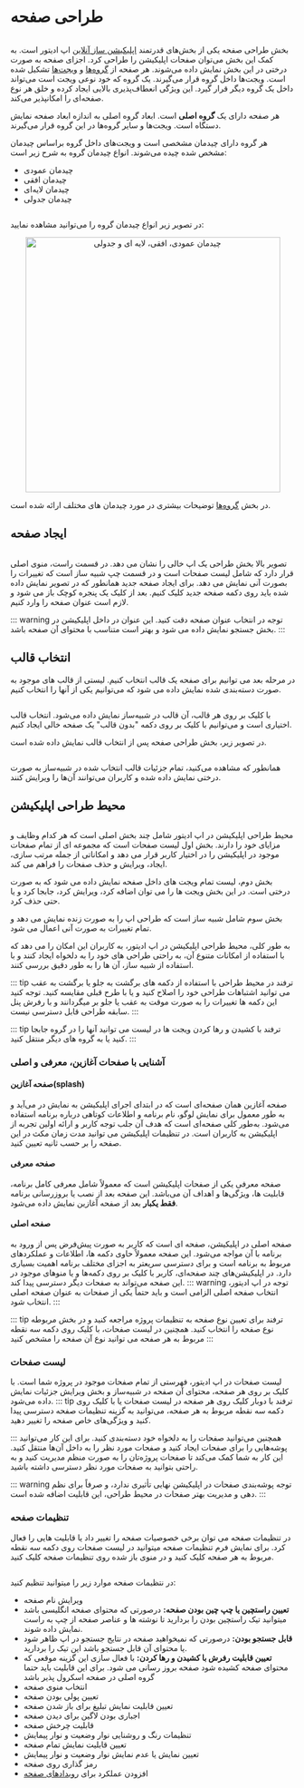 # طراحی صفحه

<div style="text-align: center">
<img :src="$withBase('/page-design/page-design-area.jpg')" width="450" class="zoom">
</div>

بخش طراحی صفحه یکی از بخش‌های قدرتمند [اپلیکیشن ساز آنلاین](https://appeditor.ir) اپ ادیتور است.
 به کمک این بخش می‌توان صفحات اپلیکیشن را طراحی کرد. اجزای صفحه به صورت درختی در این بخش نمایش داده می‌شوند. 
 هر صفحه از 
 [گروه‌ها](widgets/group.md) و [ویجت‌ها](widgets) تشکیل شده است. 
 ویجت‌ها داخل گروه قرار می‌گیرند. یک گروه که خود نوعی ویجت است می‌تواند داخل یک گروه دیگر قرار گیرد. 
 این ویژگی انعطاف‌پذیری بالایی ایجاد کرده و خلق هر نوع صفحه‌ای را امکانپذیر می‌کند.
  
  هر صفحه دارای یک **گروه اصلی** است. ابعاد گروه اصلی به اندازه ابعاد صفحه نمایش دستگاه است. ویجت‌ها و سایر گروه‌ها در این گروه قرار می‌گیرند.
  
 هر گروه دارای چیدمان مشخصی است و ویجت‌های داخل گروه براساس چیدمان مشخص شده چیده می‌شوند. انواع چیدمان گروه به شرح زیر است:
 
+ چیدمان عمودی
+ چیدمان افقی
+ چیدمان لایه‌ای
+ چیدمان جدولی

<div style="text-align: center">
<img :src="$withBase('/page-design/Screenshot.png')" class="zoom">
</div>

<div style="text-align: center">
<img :src="$withBase('/page-design/Screenshot2.png')" class="zoom">
</div>

<div style="text-align: center">
<img :src="$withBase('/page-design/test2.gif')">
</div>

<div style="text-align: center">
<img :src="$withBase('/page-design/test3.gif')">
</div>

در تصویر زیر انواع چیدمان گروه را می‌توانید مشاهده نمایید:
  
<div style="text-align: center">
<img :src="$withBase('/page-design/group-layouts.jpg')" class="zoom" alt="چیدمان عمودی، افقی، لایه ای و جدولی" width="450">
</div>
  
در بخش [گروه‌ها](/application-design/widgets/group.md) توضیحات بیشتری در مورد چیدمان های مختلف ارائه شده است. 

## ایجاد صفحه

<div style="text-align: center">
<img :src="$withBase('/page-design/new-page.jpg')" alt="" width="450" class="zoom">
</div>

تصویر بالا بخش طراحی یک اپ خالی را نشان می دهد.
 در قسمت راست، منوی اصلی قرار دارد که شامل لیست صفحات است و در قسمت چپ شبیه ساز است که تغییرات را بصورت آنی نمایش می دهد.
 برای ایجاد صفحه جدید همانطور که در تصویر نمایش داده شده باید روی دکمه صفحه جدید کلیک کنیم. 
 بعد از کلیک یک پنجره کوچک باز می شود و لازم است عنوان صفحه را وارد کنیم. 
 
::: warning توجه
در انتخاب عنوان صفحه دقت کنید. این عنوان در داخل اپلیکیشن در بخش جستجو نمایش داده می شود و بهتر است متناسب با محتوای آن صفحه باشد.
:::

## انتخاب قالب

در مرحله بعد می توانیم برای صفحه یک قالب انتخاب کنیم. لیستی از قالب های موجود به صورت دسته‌بندی شده نمایش داده می شود که می‌توانیم یکی از آنها را انتخاب کنیم. 

<div style="text-align: center">
<img :src="$withBase('/page-design/select-template.jpg')" alt="" width="450" class="zoom">
</div>

با کلیک بر روی هر قالب، آن قالب در شبیه‌ساز نمایش داده می‌شود. انتخاب قالب اختیاری است و می‌توانیم با کلیک بر روی دکمه "بدون قالب" یک صفحه خالی ایجاد کنیم.

در تصویر زیر، بخش طراحی صفحه پس از انتخاب قالب نمایش داده شده است.


<div style="text-align: center">
<img :src="$withBase('/page-design/page-designer-area.jpg')" alt="" width="450" class="zoom">
</div>

همانطور که مشاهده می‌کنید، تمام جزئیات قالب انتخاب شده در شبیه‌ساز به صورت درختی نمایش داده شده و کاربران می‌توانند آن‌ها را ویرایش کنند.



## محیط طراحی اپلیکیشن

<div style="text-align: center">
<img :src="$withBase('/page-design/page-designer-anatomy.jpg')" class="zoom">
</div>

محیط طراحی اپلیکیشن در اپ ادیتور شامل چند بخش اصلی است که هر کدام وظایف و مزایای خود را دارند. بخش اول لیست صفحات است که مجموعه ای از تمام صفحات موجود در اپلیکیشن را در اختیار کاربر قرار می دهد و امکاناتی از جمله مرتب سازی، ایجاد، ویرایش و حذف صفحات را فراهم می کند.

 بخش دوم، لیست تمام ویجت های داخل صفحه نمایش داده می شود که به صورت درختی است. در این بخش ویجت ها را می توان اضافه کرد، ویرایش کرد، جابجا کرد و یا حتی حذف کرد.

بخش سوم شامل شبیه ساز است که طراحی اپ را به صورت زنده نمایش می دهد و تمام تغییرات به صورت آنی اعمال می شود.

به طور کلی، محیط طراحی اپلیکیشن در اپ ادیتور، به کاربران این امکان را می دهد که با استفاده از امکانات متنوع آن، به راحتی طراحی های خود را به دلخواه ایجاد کنند و با استفاده از شبیه ساز، آن ها را به طور دقیق بررسی کنند.

::: tip ترفند
در محیط طراحی با استفاده از دکمه های برگشت به جلو یا برگشت به عقب می توانید اشتباهات طراحی خود را اصلاح کنید و یا با طرح قبلی مقایسه کنید.
توجه کنید این دکمه ها تغییرات را به صورت موقت به عقب یا جلو بر میگردانند و با رفرش پنل سابقه طراحی قابل دسترسی نیست.
:::

::: tip ترفند
با کشیدن و رها کردن ویجت ها در لیست می توانید آنها را در گروه جابجا کنید یا به گروه های دیگر منتقل کنید.
:::

### آشنایی با صفحات آغازین، معرفی و اصلی

#### صفحه آغازین(splash)
صفحه آغازین همان صفحه‌ای است که در ابتدای اجرای اپلیکیشن به نمایش در می‌آید و به طور معمول برای نمایش لوگو، نام برنامه و اطلاعات کوتاهی درباره برنامه استفاده می‌شود. به‌طور کلی صفحه‌ای است که هدف آن جلب توجه کاربر و ارائه اولین تجربه از اپلیکیشن به کاربران است. در تنظیمات اپلیکیشن می توانید مدت زمان مکث در این صفحه را بر حسب ثانیه تعیین کنید.

#### صفحه معرفی
صفحه معرفی یکی از صفحات اپلیکیشن است که معمولاً شامل معرفی کامل برنامه، قابلیت ها، ویژگی‌ها و اهداف آن می‌باشد. این صفحه بعد از نصب یا بروزرسانی برنامه **فقط یکبار** بعد از صفحه آغازین نمایش داده می‌شود.

#### صفحه اصلی
صفحه اصلی در اپلیکیشن، صفحه ای است که کاربر به صورت پیش‌فرض پس از ورود به برنامه با آن مواجه می‌شود. این صفحه معمولاً حاوی دکمه ها، اطلاعات و عملکردهای مربوط به برنامه است و برای دسترسی سریعتر به اجزای مختلف برنامه اهمیت بسیاری دارد. در اپلیکیشن‌های چند صفحه‌ای، کاربر با کلیک بر روی دکمه‌ها و یا منوهای موجود در این صفحه می‌تواند به صفحات دیگر دسترسی پیدا کند.
::: warning توجه
در اپ ادیتور، انتخاب صفحه اصلی الزامی است و باید حتماً یکی از صفحات به عنوان صفحه اصلی انتخاب شود.
:::

::: tip ترفند
برای تعیین نوع صفحه به تنظیمات پروژه مراجعه کنید و در بخش مربوطه نوع صفحه را انتخاب کنید. همچنین در لیست صفحات، با کلیک روی دکمه سه نقطه مربوط به هر صفحه می توانید نوع آن صفحه را مشخص کنید
:::

### لیست صفحات
لیست صفحات در اپ ادیتور، فهرستی از تمام صفحات موجود در پروژه شما است. با کلیک بر روی هر صفحه، محتوای آن صفحه در شبیه‌ساز و بخش ویرایش جزئیات نمایش داده می‌شود.
::: tip ترفند
با دوبار کلیک روی هر صفحه در لیست صفحات یا با کلیک روی دکمه سه نقطه مربوط به هر صفحه، می‌توانید به گزینه تنظیمات صفحه دسترسی پیدا کنید و ویژگی‌های خاص صفحه را تغییر دهید.

:::
همچنین می‌توانید صفحات را به دلخواه خود دسته‌بندی کنید. برای این کار می‌توانید پوشه‌هایی را برای صفحات ایجاد کنید و صفحات مورد نظر را به داخل آن‌ها منتقل کنید. این کار به شما کمک می‌کند تا صفحات پروژه‌تان را به صورت منظم مدیریت کنید و به راحتی بتوانید به صفحات مورد نظر دسترسی داشته باشید.

::: warning  توجه
پوشه‌بندی صفحات در اپلیکیشن نهایی تأثیری ندارد، و صرفاً برای نظم دهی و مدیریت بهتر صفحات در محیط طراحی، این قابلیت اضافه شده است.
:::

### تنظیمات صفحه
در تنظیمات صفحه می توان برخی خصوصیات صفحه را تغییر داد یا قابلیت هایی را فعال کرد. برای نمایش فرم تنظیمات صفحه میتوانید در لیست صفحات روی دکمه سه نقطه مربوط به هر صفحه کلیک کنید و در منوی باز شده روی تنظیمات صفحه کلیک کنید. 
<div style="text-align: center">
<img :src="$withBase('/page-design/page-configs.png')" width="250" class="zoom">
</div>

در نتظیمات صفحه موارد زیر را میتوانید تنظیم کنید:
- ویرایش نام صفحه
- **تعیین راستچین یا چپ چین بودن صفحه:** درصورتی که محتوای صفحه انگلیسی باشد میتوانید تیک راستچین بودن را بردارید تا نوشته ها و عناصر صفحه از چپ به راست نمایش داده شوند.
- **قابل جستجو بودن:** درصورتی که نمیخواهید صفحه در نتایج جستجو در اپ ظاهر شود یا محتوای آن قابل جستجو باشد این تیک را بردارید.
- **تعیین قابلیت رفرش با کشیدن و رها کردن:** با فعال سازی این گزینه موقعی که محتوای صفحه کشیده شود صفحه بروز رسانی می شود. برای این قابلیت باید حتما گروه اصلی در صفحه اسکرول پذیر باشد
- انتخاب منوی صفحه
- تعیین پولی بودن صفحه
- تعیین قابلیت نمایش تبلیغ برای باز شدن صفحه
- اجباری بودن لاگین برای دیدن صفحه
- قابلیت چرخش صفحه
- تنظیمات رنگ و روشنایی نوار وضعیت و نوار پیمایش
- تعیین قابلیت نمایش تمام صفحه
- تعیین نمایش یا عدم نمایش نوار وضعیت و نوار پیمایش
- رمز گذاری روی صفحه
- افزودن عملکرد برای [رویدادهای صفحه](/application-design/events)



